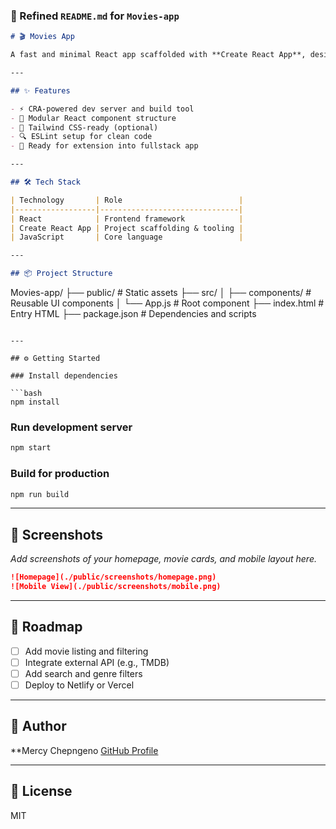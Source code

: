 

### 📝 Refined `README.md` for `Movies-app`

```markdown
# 🎬 Movies App

A fast and minimal React app scaffolded with **Create React App**, designed to explore and display movie content. This project serves as a foundation for building a movie discovery or streaming interface.

---

## ✨ Features

- ⚡️ CRA-powered dev server and build tool
- 🧩 Modular React component structure
- 🎨 Tailwind CSS-ready (optional)
- 🔍 ESLint setup for clean code
- 🚀 Ready for extension into fullstack app

---

## 🛠 Tech Stack

| Technology       | Role                          |
|------------------|-------------------------------|
| React            | Frontend framework            |
| Create React App | Project scaffolding & tooling |
| JavaScript       | Core language                 |

---

## 📦 Project Structure

```
Movies-app/
├── public/           # Static assets
├── src/
│   ├── components/   # Reusable UI components
│   └── App.js        # Root component
├── index.html        # Entry HTML
├── package.json      # Dependencies and scripts
```

---

## ⚙️ Getting Started

### Install dependencies

```bash
npm install
```

### Run development server

```bash
npm start
```

### Build for production

```bash
npm run build
```

---

## 📸 Screenshots

_Add screenshots of your homepage, movie cards, and mobile layout here._

```markdown
![Homepage](./public/screenshots/homepage.png)
![Mobile View](./public/screenshots/mobile.png)
```

---

## 📌 Roadmap

- [ ] Add movie listing and filtering
- [ ] Integrate external API (e.g., TMDB)
- [ ] Add search and genre filters
- [ ] Deploy to Netlify or Vercel

---

## 👤 Author

**Mercy Chepngeno
[GitHub Profile](https://github.com/chep-collab)

---

## 📄 License

MIT


